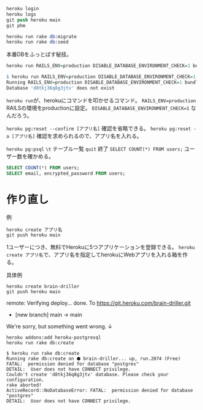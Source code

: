 ```s
heroku login
heroku logs
git push heroku main
git phm
```

```s
heroku run rake db:migrate
heroku run rake db:seed
```

本番DBをふっとばす秘技。
```r
heroku run RAILS_ENV=production DISABLE_DATABASE_ENVIRONMENT_CHECK=1 bundle exec rake db:drop
```

```r
$ heroku run RAILS_ENV=production DISABLE_DATABASE_ENVIRONMENT_CHECK=1 bundle exec rake db:drop
Running RAILS_ENV=production DISABLE_DATABASE_ENVIRONMENT_CHECK=1 bundle exec rake db:drop on ⬢ brain-driller... up, run.6246 (Free)
Database 'd8tkj36q8g3jtv' does not exist
```

`heroku run`が、herokuにコマンドを叩かせるコマンド。
`RAILS_ENV=production` RAILSの環境をproductionに設定。
`DISABLE_DATABASE_ENVIRONMENT_CHECK=1` なんだろう。

`heroku pg:reset --confirm [アプリ名]` 確認を省略できる。
`heroku pg:reset -a [アプリ名]` 確認を求められるので、アプリ名を入れる。

`heroku pg:psql`
`\t` テーブル一覧
`quit` 終了
`SELECT COUNT(*) FROM users;` ユーザー数を確かめる。

```sql
SELECT COUNT(*) FROM users;
SELECT email, encrypted_password FROM users;
```

# 作り直し

例
```
heroku create アプリ名
git push heroku main
```

1ユーザーにつき、無料でHerokuに5つアプリケーションを登録できる。
`heroku create アプリ名`で、アプリ名を指定してherokuにWebアプリを入れる箱を作る。

具体例
```
heroku create brain-driller
git push heroku main
```
remote: Verifying deploy... done.
To https://git.heroku.com/brain-driller.git
 * [new branch]      main -> main

We're sorry, but something went wrong.
↓

```
heroku addons:add heroku-postgresql
heroku run rake db:create
```

```
$ heroku run rake db:create
Running rake db:create on ⬢ brain-driller... up, run.2074 (Free)
FATAL:  permission denied for database "postgres"
DETAIL:  User does not have CONNECT privilege.
Couldn't create 'd8tkj36q8g3jtv' database. Please check your configuration.
rake aborted!
ActiveRecord::NoDatabaseError: FATAL:  permission denied for database "postgres"
DETAIL:  User does not have CONNECT privilege.
```

